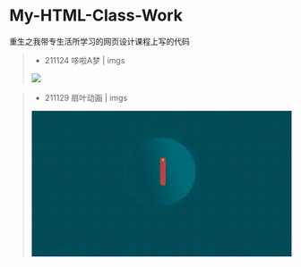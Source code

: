 # My-HTML-Class-Work
重生之我带专生活所学习的网页设计课程上写的代码

> - 211124 哆啦A梦 | imgs
> 
> ![](https://github.com/Andtun02/My-HTML-Class-Work/blob/main/211124%20-%E5%93%86%E5%95%A6A%E6%A2%A6/imgs/2021-11-28%2019-39-58%2000_00_00-00_00_30.gif?raw=true")

> - 211129 扇叶动画 | imgs
> 
> ![](https://github.com/Andtun02/My-HTML-Class-Work/blob/main/211129%20-%E6%89%87%E5%8F%B6%E5%8A%A8%E7%94%BB/imgs/2021-11-29%2018-00-16%2000_00_00-00_00_30.gif?raw=true)
